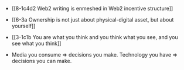 - [[8-1c4d2 Web2 writing is enmeshed in Web2 incentive structure]]
- [[6-3a Ownership is not just about physical-digital asset, but about yourself]]

- [[3-1c1b You are what you think and you think what you see, and you see what you think]]

- Media you consume ⇒ decisions you make. Technology you have ⇒ decisions you can make.
